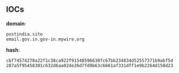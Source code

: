 
## IOCs

__domain__:

```text
postindia.site
email.gov.in.gov-in.mywire.org
```
__hash__:

```text
cbf74574278a22f1c38ca922f91548596630fc67bb234834d52557371b9abf5d
287a5f95458301c632d6aa02de26d7fd9b63c6661af331dff1e9b2264d150d23
```